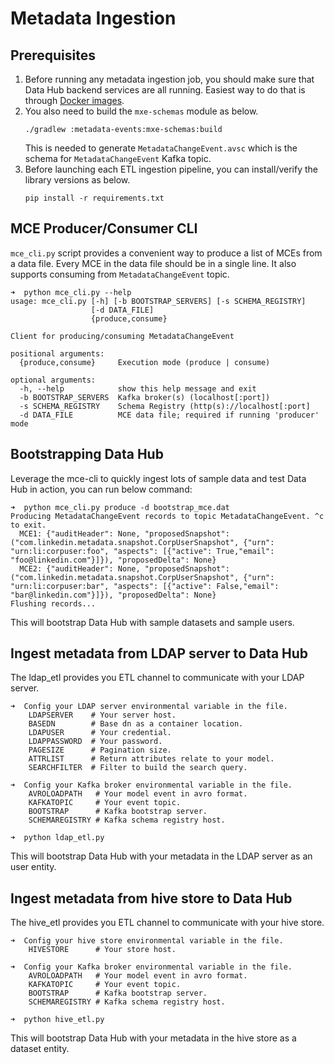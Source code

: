 # Metadata Ingestion

## Prerequisites
1. Before running any metadata ingestion job, you should make sure that Data Hub backend services are all running. Easiest
way to do that is through [Docker images](../docker).
2. You also need to build the `mxe-schemas` module as below.
    ```
    ./gradlew :metadata-events:mxe-schemas:build
    ```
    This is needed to generate `MetadataChangeEvent.avsc` which is the schema for `MetadataChangeEvent` Kafka topic.
3. Before launching each ETL ingestion pipeline, you can install/verify the library versions as below.
    ```
    pip install -r requirements.txt
    ```
    
## MCE Producer/Consumer CLI
`mce_cli.py` script provides a convenient way to produce a list of MCEs from a data file. 
Every MCE in the data file should be in a single line. It also supports consuming from 
`MetadataChangeEvent` topic.

```
➜  python mce_cli.py --help
usage: mce_cli.py [-h] [-b BOOTSTRAP_SERVERS] [-s SCHEMA_REGISTRY]
                  [-d DATA_FILE]
                  {produce,consume}

Client for producing/consuming MetadataChangeEvent

positional arguments:
  {produce,consume}     Execution mode (produce | consume)

optional arguments:
  -h, --help            show this help message and exit
  -b BOOTSTRAP_SERVERS  Kafka broker(s) (localhost[:port])
  -s SCHEMA_REGISTRY    Schema Registry (http(s)://localhost[:port]
  -d DATA_FILE          MCE data file; required if running 'producer' mode
```

## Bootstrapping Data Hub
Leverage the mce-cli to quickly ingest lots of sample data and test Data Hub in action, you can run below command:
```
➜  python mce_cli.py produce -d bootstrap_mce.dat
Producing MetadataChangeEvent records to topic MetadataChangeEvent. ^c to exit.
  MCE1: {"auditHeader": None, "proposedSnapshot": ("com.linkedin.metadata.snapshot.CorpUserSnapshot", {"urn": "urn:li:corpuser:foo", "aspects": [{"active": True,"email": "foo@linkedin.com"}]}), "proposedDelta": None}
  MCE2: {"auditHeader": None, "proposedSnapshot": ("com.linkedin.metadata.snapshot.CorpUserSnapshot", {"urn": "urn:li:corpuser:bar", "aspects": [{"active": False,"email": "bar@linkedin.com"}]}), "proposedDelta": None}
Flushing records...
```
This will bootstrap Data Hub with sample datasets and sample users.

## Ingest metadata from LDAP server to Data Hub
The ldap_etl provides you ETL channel to communicate with your LDAP server.
```
➜  Config your LDAP server environmental variable in the file.
    LDAPSERVER    # Your server host.
    BASEDN        # Base dn as a container location.
    LDAPUSER      # Your credential.
    LDAPPASSWORD  # Your password.
    PAGESIZE      # Pagination size.
    ATTRLIST      # Return attributes relate to your model.
    SEARCHFILTER  # Filter to build the search query.
    
➜  Config your Kafka broker environmental variable in the file.
    AVROLOADPATH   # Your model event in avro format.
    KAFKATOPIC     # Your event topic.
    BOOTSTRAP      # Kafka bootstrap server.
    SCHEMAREGISTRY # Kafka schema registry host.

➜  python ldap_etl.py
```
This will bootstrap Data Hub with your metadata in the LDAP server as an user entity.

## Ingest metadata from hive store to Data Hub
The hive_etl provides you ETL channel to communicate with your hive store.
```
➜  Config your hive store environmental variable in the file.
    HIVESTORE      # Your store host.
    
➜  Config your Kafka broker environmental variable in the file.
    AVROLOADPATH   # Your model event in avro format.
    KAFKATOPIC     # Your event topic.
    BOOTSTRAP      # Kafka bootstrap server.
    SCHEMAREGISTRY # Kafka schema registry host.

➜  python hive_etl.py
```
This will bootstrap Data Hub with your metadata in the hive store as a dataset entity.